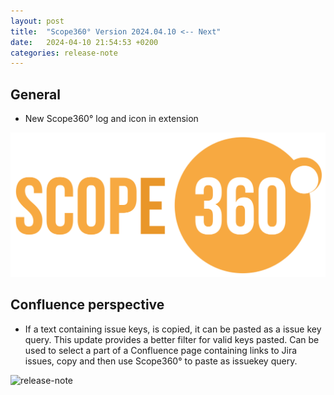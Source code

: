 ```yaml
---
layout: post
title:  "Scope360° Version 2024.04.10 <-- Next"
date:   2024-04-10 21:54:53 +0200
categories: release-note
---
```

## General

- New Scope360° log and icon in extension

![logo](/assets/images/logos/scope360logo.svg)

## Confluence perspective

- If a text containing issue keys, is copied, it can be pasted as a issue key query. This update provides a better filter for valid keys pasted. Can be used to select a part of a Confluence page containing links to Jira issues, copy and then use Scope360° to paste as issuekey query.

![release-note](/assets/images/release-notes/20230903-06.png)
